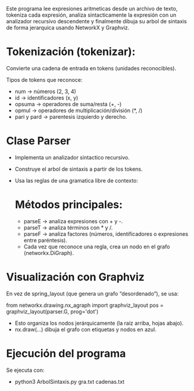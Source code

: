 Este programa lee expresiones aritmeticas desde un archivo de texto, tokeniza cada expresión, analiza sintacticamente la expresión con un analizador recursivo descendente y finalmente dibuja su arbol de sintaxis de forma jerarquica usando NetworkX y Graphviz.

# Tokenización (tokenizar):

Convierte una cadena de entrada en tokens (unidades reconocibles).

Tipos de tokens que reconoce:

- num → números (2, 3, 4)
- id → identificadores (x, y)
- opsuma → operadores de suma/resta (+, -)
- opmul → operadores de multiplicación/división (*, /)
- pari y pard → parentesis izquierdo y derecho.

# Clase Parser
- Implementa un analizador sintactico recursivo.
- Construye el arbol de sintaxis a partir de los tokens.
- Usa las reglas de una gramatica libre de contexto:

  # Métodos principales:

  - parseE → analiza expresiones con + y -.
  - parseT → analiza términos con * y /.
  - parseF → analiza factores (números, identificadores o expresiones entre paréntesis).
  - Cada vez que reconoce una regla, crea un nodo en el grafo (networkx.DiGraph).

# Visualización con Graphviz
En vez de spring_layout (que genera un grafo “desordenado”), se usa:

from networkx.drawing.nx_agraph import graphviz_layout
pos = graphviz_layout(parser.G, prog='dot')

- Esto organiza los nodos jerárquicamente (la raíz arriba, hojas abajo).
- nx.draw(...) dibuja el grafo con etiquetas y nodos en azul.

# Ejecución del programa

Se ejecuta con:
- python3 ArbolSintaxis.py gra.txt cadenas.txt
